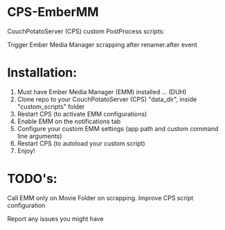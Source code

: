 CPS-EmberMM
===========

CouchPotatoServer (CPS) custom PostProcess scripts: 

Trigger Ember Media Manager scrapping after renamer.after event

Installation:
===========

1. Must have Ember Media Manager (EMM) installed ... (DUH)
2. Clone repo to your CouchPotatoServer (CPS) "data_dir", inside "custom_scripts" folder
3. Restart CPS (to activate EMM configurations)
4. Enable EMM on the notifications tab
4. Configure your custom EMM settings (app path and custom command line arguments)
5. Restart CPS (to autoload your custom script)
6. Enjoy!

TODO's:
===========
Call EMM only on Movie Folder on scrapping.
Improve CPS script configuration


Report any issues you might have
